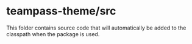 # teampass-theme/src

This folder contains source code that will automatically be added to the classpath when
the package is used.
